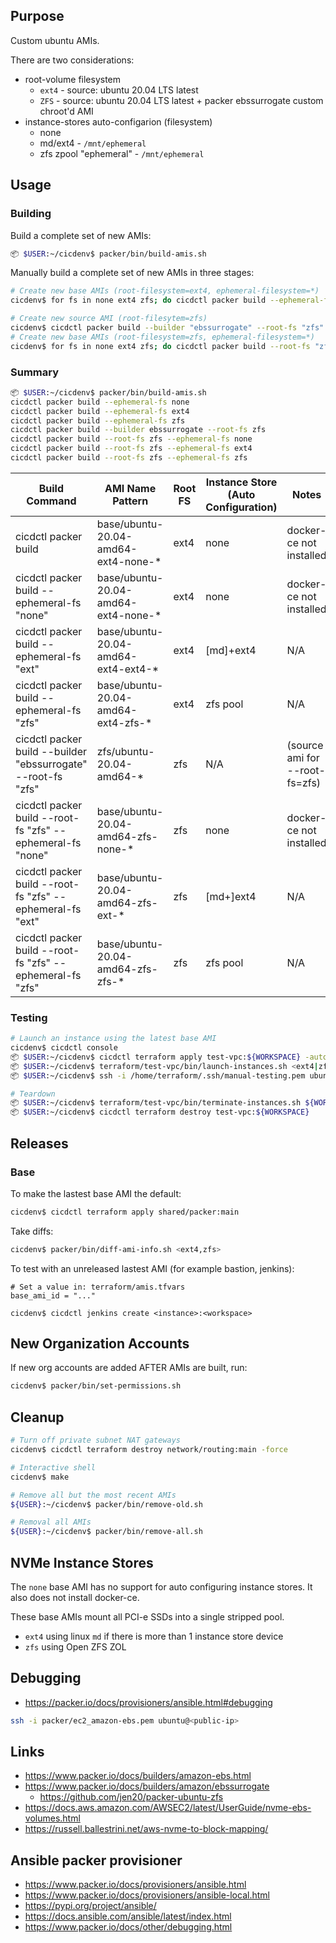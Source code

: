## Purpose
Custom ubuntu AMIs.

There are two considerations:
* root-volume filesystem
  * `ext4` - source: ubuntu 20.04 LTS latest
  * `ZFS` - source: ubuntu 20.04 LTS latest + packer ebssurrogate custom chroot'd AMI 
* instance-stores auto-configarion (filesystem)
  * none
  * md/ext4 - `/mnt/ephemeral`
  * zfs zpool "ephemeral" - `/mnt/ephemeral`

## Usage
### Building
Build a complete set of new AMIs:
```bash
📦 $USER:~/cicdenv$ packer/bin/build-amis.sh 
```

Manually build a complete set of new AMIs in three stages:
```bash
# Create new base AMIs (root-filesystem=ext4, ephemeral-filesystem=*)
cicdenv$ for fs in none ext4 zfs; do cicdctl packer build --ephemeral-fs "$fs"; done

# Create new source AMI (root-filesytem=zfs)
cicdenv$ cicdctl packer build --builder "ebssurrogate" --root-fs "zfs"
# Create new base AMIs (root-filesystem=zfs, ephemeral-filesystem=*)
cicdenv$ for fs in none ext4 zfs; do cicdctl packer build --root-fs "zfs" --ephemeral-fs "$fs"; done
```

### Summary
```bash
📦 $USER:~/cicdenv$ packer/bin/build-amis.sh 
cicdctl packer build --ephemeral-fs none
cicdctl packer build --ephemeral-fs ext4
cicdctl packer build --ephemeral-fs zfs
cicdctl packer build --builder ebssurrogate --root-fs zfs
cicdctl packer build --root-fs zfs --ephemeral-fs none
cicdctl packer build --root-fs zfs --ephemeral-fs ext4
cicdctl packer build --root-fs zfs --ephemeral-fs zfs
```

| Build Command | AMI Name Pattern | Root FS | Instance Store<br>(Auto Configuration) | Notes |
| ------------- | ---------------- | ------- | -------------------------------------- | ----- |
| cicdctl packer build                                          | base/ubuntu-20.04-amd64-ext4-none-* | ext4 | none      | docker-ce not installed |
| cicdctl packer build --ephemeral-fs "none"                    | base/ubuntu-20.04-amd64-ext4-none-* | ext4 | none      | docker-ce not installed |
| cicdctl packer build --ephemeral-fs "ext"                     | base/ubuntu-20.04-amd64-ext4-ext4-* | ext4 | [md]+ext4 | N/A |
| cicdctl packer build --ephemeral-fs "zfs"                     | base/ubuntu-20.04-amd64-ext4-zfs-*  | ext4 | zfs pool  | N/A |
| cicdctl packer build --builder "ebssurrogate" --root-fs "zfs" | zfs/ubuntu-20.04-amd64-*            | zfs  | N/A       | (source ami for --root-fs=zfs) |
| cicdctl packer build --root-fs "zfs" --ephemeral-fs "none"    | base/ubuntu-20.04-amd64-zfs-none-*  | zfs  | none      | docker-ce not installed |
| cicdctl packer build --root-fs "zfs" --ephemeral-fs "ext"     | base/ubuntu-20.04-amd64-zfs-ext-*   | zfs  | [md+]ext4 | N/A |
| cicdctl packer build --root-fs "zfs" --ephemeral-fs "zfs"     | base/ubuntu-20.04-amd64-zfs-zfs-*   | zfs  | zfs pool  | N/A |

### Testing
```bash
# Launch an instance using the latest base AMI
cicdenv$ cicdctl console
📦 $USER:~/cicdenv$ cicdctl terraform apply test-vpc:${WORKSPACE} -auto-approve
📦 $USER:~/cicdenv$ terraform/test-vpc/bin/launch-instances.sh <ext4|zfs>/<none|ext4|zfs>:${WORKSPACE} m5dn.large
📦 $USER:~/cicdenv$ ssh -i /home/terraform/.ssh/manual-testing.pem ubuntu@<public-ip>

# Teardown
📦 $USER:~/cicdenv$ terraform/test-vpc/bin/terminate-instances.sh ${WORKSPACE}
📦 $USER:~/cicdenv$ cicdctl terraform destroy test-vpc:${WORKSPACE}
```

## Releases
### Base
To make the lastest base AMI the default:
```bash
cicdenv$ cicdctl terraform apply shared/packer:main
```

Take diffs:
```bash
cicdenv$ packer/bin/diff-ami-info.sh <ext4,zfs>
```

To test with an unreleased lastest AMI (for example bastion, jenkins):
```
# Set a value in: terraform/amis.tfvars
base_ami_id = "..."

cicdenv$ cicdctl jenkins create <instance>:<workspace>
```

## New Organization Accounts
If new org accounts are added AFTER AMIs are built, run:
```bash
cicdenv$ packer/bin/set-permissions.sh
```

## Cleanup
```bash
# Turn off private subnet NAT gateways
cicdenv$ cicdctl terraform destroy network/routing:main -force

# Interactive shell
cicdenv$ make

# Remove all but the most recent AMIs
${USER}:~/cicdenv$ packer/bin/remove-old.sh

# Removal all AMIs
${USER}:~/cicdenv$ packer/bin/remove-all.sh
```

## NVMe Instance Stores
The `none` base AMI has no support for auto configuring instance stores.
It also does not install docker-ce.

These base AMIs mount all PCI-e SSDs into a single stripped pool.
* `ext4` using linux `md` if there is more than 1 instance store device
* `zfs` using Open ZFS ZOL

## Debugging
* https://packer.io/docs/provisioners/ansible.html#debugging

```bash
ssh -i packer/ec2_amazon-ebs.pem ubuntu@<public-ip>
```

## Links
* https://www.packer.io/docs/builders/amazon-ebs.html
* https://www.packer.io/docs/builders/amazon/ebssurrogate
  * https://github.com/jen20/packer-ubuntu-zfs
* https://docs.aws.amazon.com/AWSEC2/latest/UserGuide/nvme-ebs-volumes.html
* https://russell.ballestrini.net/aws-nvme-to-block-mapping/

## Ansible packer provisioner
* https://www.packer.io/docs/provisioners/ansible.html
* https://www.packer.io/docs/provisioners/ansible-local.html
* https://pypi.org/project/ansible/
* https://docs.ansible.com/ansible/latest/index.html
* https://www.packer.io/docs/other/debugging.html
